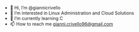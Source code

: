 - 👋 Hi, I’m @giannicrivello
- 👀 I’m interested in Linux Administration and Cloud Solutions
- 🌱 I’m currently learning C
- 📫 How to reach me gianni.crivello96@gmail.com

<!---
giannicrivello/giannicrivello is a ✨ special ✨ repository because its `README.md` (this file) appears on your GitHub profile.
You can click the Preview link to take a look at your changes.
--->
